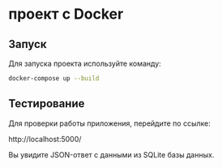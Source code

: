 # проект с Docker

## Запуск

Для запуска проекта используйте команду:
```sh
docker-compose up --build
```


## Тестирование

Для проверки работы приложения, перейдите по ссылке:

http://localhost:5000/

Вы увидите JSON-ответ с данными из SQLite базы данных.
